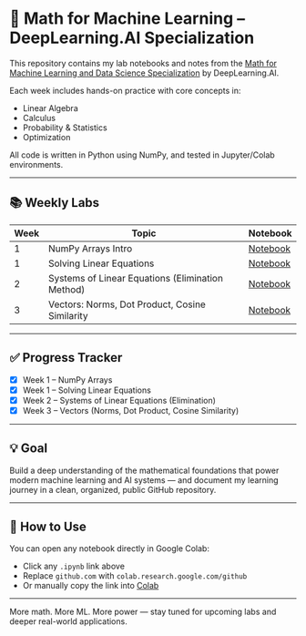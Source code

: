 # 🧠 Math for Machine Learning – DeepLearning.AI Specialization

This repository contains my lab notebooks and notes from the [Math for Machine Learning and Data Science Specialization](https://www.coursera.org/specializations/mathematics-for-machine-learning-and-data-science) by DeepLearning.AI.

Each week includes hands-on practice with core concepts in:
- Linear Algebra
- Calculus
- Probability & Statistics
- Optimization

All code is written in Python using NumPy, and tested in Jupyter/Colab environments.

---

## 📚 Weekly Labs

| Week | Topic                                               | Notebook                                                                 |
|------|-----------------------------------------------------|--------------------------------------------------------------------------|
| 1    | NumPy Arrays Intro                                  | [Notebook](./week1_numpy_intro/introduction_to_numpy_arrays.ipynb)      |
| 1    | Solving Linear Equations                            | [Notebook](./week1_equation_solving/SolvingEquations.ipynb)             |
| 2    | Systems of Linear Equations (Elimination Method)    | [Notebook](./week2_eliminate_method/Linalg_usage_numpy.ipynb)           |
| 3    | Vectors: Norms, Dot Product, Cosine Similarity      | [Notebook](./week3_vectors/Vectors.ipynb)                                |

---

## ✅ Progress Tracker

- [x] Week 1 – NumPy Arrays
- [x] Week 1 – Solving Linear Equations
- [x] Week 2 – Systems of Linear Equations (Elimination)
- [x] Week 3 – Vectors (Norms, Dot Product, Cosine Similarity)

---

## 💡 Goal

Build a deep understanding of the mathematical foundations that power modern machine learning and AI systems — and document my learning journey in a clean, organized, public GitHub repository.

---

## 🚀 How to Use

You can open any notebook directly in Google Colab:

- Click any `.ipynb` link above
- Replace `github.com` with `colab.research.google.com/github`
- Or manually copy the link into [Colab](https://colab.research.google.com)

---

More math. More ML. More power — stay tuned for upcoming labs and deeper real-world applications.
